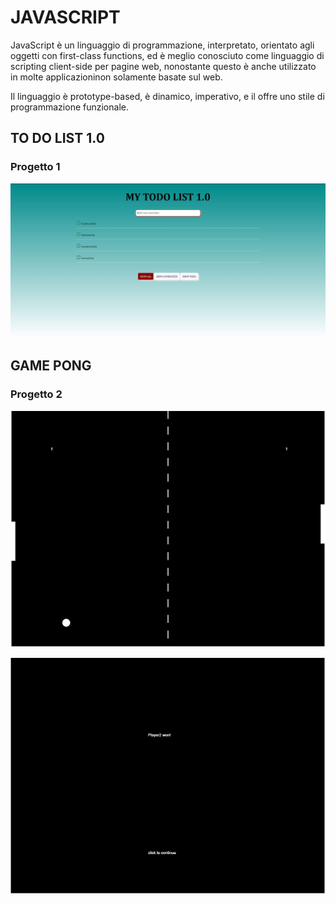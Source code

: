 # JAVASCRIPT
JavaScript  è un linguaggio di programmazione, interpretato, orientato agli oggetti  con  first-class functions,  ed è meglio conosciuto come linguaggio di scripting client-side per pagine web, nonostante questo è anche utilizzato in molte applicazioninon solamente basate sul web.

Il linguaggio è prototype-based,  è  dinamico, imperativo, e il offre uno stile di programmazione funzionale.


## TO DO LIST 1.0

### Progetto 1

![step1](https://github.com/MariaPantone/Javascript_projects/blob/main/Img_todolist.JPG)

## GAME PONG

### Progetto 2

![step2](https://github.com/MariaPantone/Javascript_projects/blob/main/Game_pong1.JPG)

![step2](https://github.com/MariaPantone/Javascript_projects/blob/main/Game_pong.JPG)
